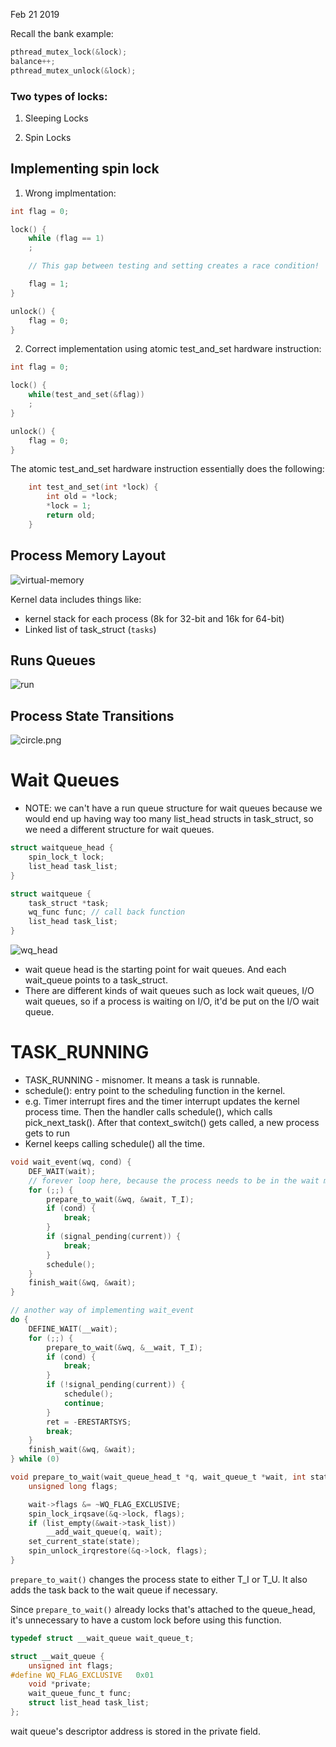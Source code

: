 Feb 21 2019

Recall the bank example:

```c
pthread_mutex_lock(&lock);
balance++;
pthread_mutex_unlock(&lock);
```

### Two types of locks:
1. Sleeping Locks

2. Spin Locks


## Implementing spin lock

1. Wrong implmentation:

```c
int flag = 0;

lock() {
    while (flag == 1)
	;

    // This gap between testing and setting creates a race condition!

    flag = 1;
}

unlock() {
    flag = 0;
}
```


2. Correct implementation using atomic test_and_set hardware instruction:

```c
int flag = 0;

lock() {
    while(test_and_set(&flag))
	;
}

unlock() {
    flag = 0;
}
```
	
The atomic test_and_set hardware instruction essentially does the following:
    
```c
	int test_and_set(int *lock) {
	    int old = *lock;
	    *lock = 1;
	    return old;
	}
 ```   

Process Memory Layout
---
![virtual-memory](../img/kernel_img.svg)

Kernel data includes things like: 

- kernel stack for each process (8k for 32-bit and 16k for 64-bit)
- Linked list of task_struct (`tasks`)

Runs Queues
---


![run](../img/run_queue.svg)

Process State Transitions
---

![circle.png](../img/State_transition.svg)


# Wait Queues
* NOTE: we can't have a run queue structure for wait queues because we would end up having way too many list_head structs in task_struct, so we need a different structure for wait queues.
```c
struct waitqueue_head {
	spin_lock_t lock;
	list_head task_list;
}

struct waitqueue {
	task_struct *task;
	wq_func func; // call back function
	list_head task_list;
}
```

![wq_head](../img/wait_queues.svg)

* wait queue head is the starting point for wait queues. And each wait_queue points to a task_struct.
* There are different kinds of wait queues such as lock wait queues, I/O wait queues, so if a process is waiting on I/O, it'd be put on the I/O wait queue. 

# TASK_RUNNING


* TASK_RUNNING - misnomer. It means a task is runnable. 
* schedule(): entry point to the scheduling function in the kernel.
* e.g. Timer interrupt fires and the timer interrupt updates the kernel process time. Then the handler calls schedule(), which calls pick_next_task(). After that context_switch() gets called, a new process gets to run
* Kernel keeps calling schedule() all the time. 

```c
void wait_event(wq, cond) {
	DEF_WAIT(wait);
    // forever loop here, because the process needs to be in the wait mode until the cond is true. It breaks out of the forever loop and stops waiting when the condition becomes true and finish_wait().
	for (;;) {
		prepare_to_wait(&wq, &wait, T_I);
		if (cond) {
			break;
		}
		if (signal_pending(current)) {
			break;
		}
		schedule();
	}
	finish_wait(&wq, &wait);
}

// another way of implementing wait_event 
do {
	DEFINE_WAIT(__wait);
	for (;;) {
		prepare_to_wait(&wq, &__wait, T_I);
		if (cond) {
			break;
		}
		if (!signal_pending(current)) {
			schedule();
			continue;	
		}
		ret = -ERESTARTSYS;
		break;
	}
	finish_wait(&wq, &wait);
} while (0)
```

```c
void prepare_to_wait(wait_queue_head_t *q, wait_queue_t *wait, int state) {
	unsigned long flags;

	wait->flags &= ~WQ_FLAG_EXCLUSIVE;
	spin_lock_irqsave(&q->lock, flags);
	if (list_empty(&wait->task_list))
		__add_wait_queue(q, wait);
	set_current_state(state);
	spin_unlock_irqrestore(&q->lock, flags);
}
```

<code>prepare_to_wait()</code> changes the process state to either T_I or T_U. It also adds the task back to the wait queue if necessary. 

Since <code>prepare_to_wait()</code> already locks that's attached to the queue_head, it's unnecessary to have a custom lock before using this function.

```c
typedef struct __wait_queue wait_queue_t;

struct __wait_queue {
	unsigned int flags;
#define WQ_FLAG_EXCLUSIVE	0x01
	void *private;
	wait_queue_func_t func;
	struct list_head task_list;
};
```

wait queue's descriptor address is stored in the private field.

